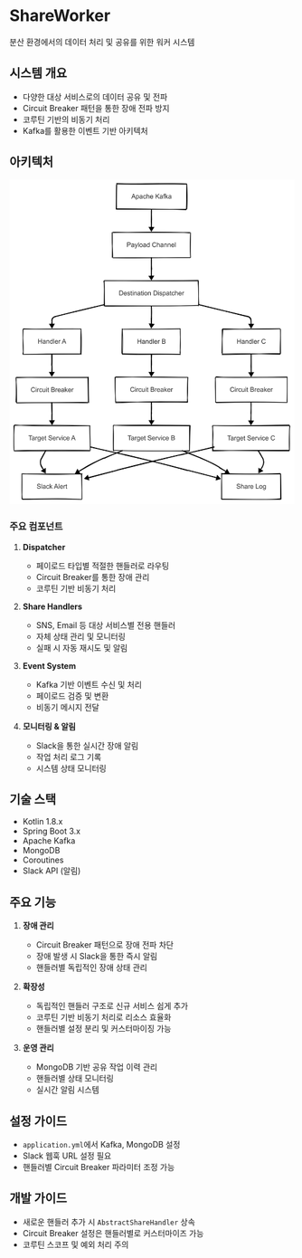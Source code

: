 # ShareWorker

분산 환경에서의 데이터 처리 및 공유를 위한 워커 시스템

## 시스템 개요
- 다양한 대상 서비스로의 데이터 공유 및 전파
- Circuit Breaker 패턴을 통한 장애 전파 방지
- 코루틴 기반의 비동기 처리
- Kafka를 활용한 이벤트 기반 아키텍처

## 아키텍처
![System Architecture](docs/images/architecture.png)

### 주요 컴포넌트
1. **Dispatcher**
   - 페이로드 타입별 적절한 핸들러로 라우팅
   - Circuit Breaker를 통한 장애 관리
   - 코루틴 기반 비동기 처리

2. **Share Handlers**
   - SNS, Email 등 대상 서비스별 전용 핸들러
   - 자체 상태 관리 및 모니터링
   - 실패 시 자동 재시도 및 알림

3. **Event System**
   - Kafka 기반 이벤트 수신 및 처리
   - 페이로드 검증 및 변환
   - 비동기 메시지 전달

4. **모니터링 & 알림**
   - Slack을 통한 실시간 장애 알림
   - 작업 처리 로그 기록
   - 시스템 상태 모니터링

## 기술 스택
- Kotlin 1.8.x
- Spring Boot 3.x
- Apache Kafka
- MongoDB
- Coroutines
- Slack API (알림)

## 주요 기능
1. **장애 관리**
   - Circuit Breaker 패턴으로 장애 전파 차단
   - 장애 발생 시 Slack을 통한 즉시 알림
   - 핸들러별 독립적인 장애 상태 관리

2. **확장성**
   - 독립적인 핸들러 구조로 신규 서비스 쉽게 추가
   - 코루틴 기반 비동기 처리로 리소스 효율화
   - 핸들러별 설정 분리 및 커스터마이징 가능

3. **운영 관리**
   - MongoDB 기반 공유 작업 이력 관리
   - 핸들러별 상태 모니터링
   - 실시간 알림 시스템

## 설정 가이드
- `application.yml`에서 Kafka, MongoDB 설정
- Slack 웹훅 URL 설정 필요
- 핸들러별 Circuit Breaker 파라미터 조정 가능

## 개발 가이드
- 새로운 핸들러 추가 시 `AbstractShareHandler` 상속
- Circuit Breaker 설정은 핸들러별로 커스터마이즈 가능
- 코루틴 스코프 및 예외 처리 주의
